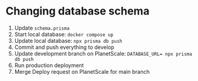 # Changing database schema

1. Update `schema.prisma`
2. Start local database: `docker compose up`
3. Update local database: `npx prisma db push`
4. Commit and push everything to develop
5. Update development branch on PlanetScale: `DATABASE_URL= npx prisma db push`
6. Run production deployment
7. Merge Deploy request on PlanetScale for main branch
